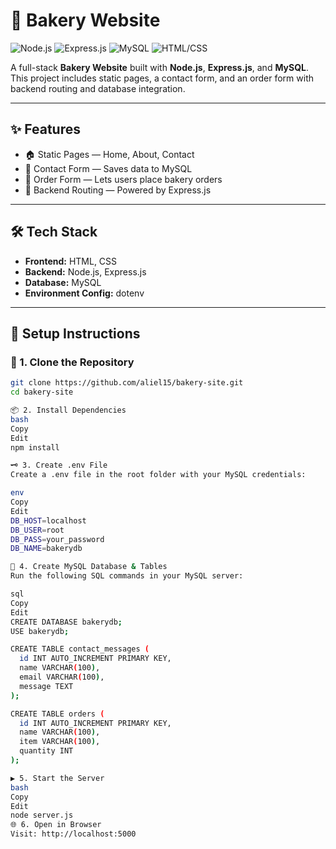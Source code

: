 # 🍰 Bakery Website

![Node.js](https://img.shields.io/badge/Backend-Node.js-brightgreen?logo=node.js)
![Express.js](https://img.shields.io/badge/Framework-Express.js-lightgrey?logo=express)
![MySQL](https://img.shields.io/badge/Database-MySQL-blue?logo=mysql)
![HTML/CSS](https://img.shields.io/badge/Frontend-HTML%2FCSS-orange?logo=html5)

A full-stack **Bakery Website** built with **Node.js**, **Express.js**, and **MySQL**. This project includes static pages, a contact form, and an order form with backend routing and database integration.

---

## ✨ Features

- 🏠 Static Pages — Home, About, Contact  
- 📩 Contact Form — Saves data to MySQL  
- 🧾 Order Form — Lets users place bakery orders  
- 🔁 Backend Routing — Powered by Express.js  

---

## 🛠 Tech Stack

- **Frontend:** HTML, CSS  
- **Backend:** Node.js, Express.js  
- **Database:** MySQL  
- **Environment Config:** dotenv  

---

## 🚀 Setup Instructions

### 📂 1. Clone the Repository

```bash
git clone https://github.com/aliel15/bakery-site.git
cd bakery-site

📦 2. Install Dependencies
bash
Copy
Edit
npm install

🗝️ 3. Create .env File
Create a .env file in the root folder with your MySQL credentials:

env
Copy
Edit
DB_HOST=localhost
DB_USER=root
DB_PASS=your_password
DB_NAME=bakerydb

🧱 4. Create MySQL Database & Tables
Run the following SQL commands in your MySQL server:

sql
Copy
Edit
CREATE DATABASE bakerydb;
USE bakerydb;

CREATE TABLE contact_messages (
  id INT AUTO_INCREMENT PRIMARY KEY,
  name VARCHAR(100),
  email VARCHAR(100),
  message TEXT
);

CREATE TABLE orders (
  id INT AUTO_INCREMENT PRIMARY KEY,
  name VARCHAR(100),
  item VARCHAR(100),
  quantity INT
);

▶️ 5. Start the Server
bash
Copy
Edit
node server.js
🌐 6. Open in Browser
Visit: http://localhost:5000
